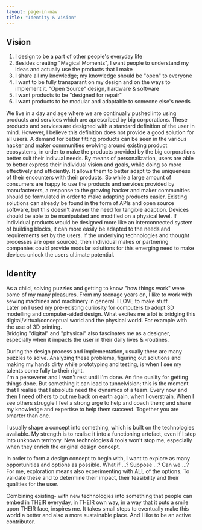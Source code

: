 ```yaml
---
layout: page-in-nav
title: "Identity & Vision"
---
```


## Vision

1. I design to be a part of other people's everyday life
1. Besides creating "Magical Moments", I want people to understand my ideas and actually use the products that I make
1. I share all my knowledge; my knowledge should be "open" to everyone
1. I want to be fully transparant on my design and on the ways to implement it. "Open Source" design, hardware & software
1. I want products to be "designed for repair"
1. I want products to be modular and adaptable to someone else's needs

We live in a day and age where we are continually pushed into using products and services which are aprescribed by big corporations. These products and services are designed with a standard definition of the user in mind. However, I believe this definition does not provide a good solution for all users. A demand for better fitting products can be seen in the various hacker and maker communities evolving around existing product ecosystems, in order to make the products provided by the big corporations better suit their indivual needs. 
By means of personalization, users are able to better express their individual vision and goals, while doing so more effectively and efficiently. It allows them to better adapt to the uniqueness of their encounters with their products.
So while a large amount of consumers are happy to use the products and services provided by manufacterers, a response to the growing hacker and maker communities should be formulated in order to make adapting products easier. Existing solutions can already be found in the form of APIs and open source software, but this doesn't awnser the need for tangible adaption.
Devices should be able to be manipulated and modified on a physical level. If individual products would be designed more like an interconnected system of building blocks, it can more easily be adapted to the needs and requirements set by the users. If the underlying technologies and thought processes are open sourced, then individual makes or partnering companies could provide modular solutions for this emerging need to make devices unlock the users ultimate potential.

## Identity

As a child, solving puzzles and getting to know "how things work" were some of my many pleasures. 
From my teenage years on, I like to work with sewing machines and machinery in general. I LOVE to make stuff.  
Later on I used my pre-existing curiosity for computers to adopt 3D modelling and computer-aided design. What excites me a lot is bridging this digital/virtual/conceptual world and the physical world. For example with the use of 3D printing.  
Bridging "digital" and "physical" also fascinates me as a designer, especially when it impacts the user in their daily lives & -routines.

During the design process and implementation, usually there are many puzzles to solve. Analyzing these problems, figuring out solutions and making my hands dirty while prototyping and testing, is when I see my talents come fully to their right.  
I'm a perseverer and I won't rest until I'm done. An fine quality for getting things done. But something it can lead to tunnelvision; this is the moment that I realise that I absolute need the dynamics of a team. Every now and then I need others to put me back on earth again, when I overstrain. 
When I see others struggle I feel a strong urge to help and coach them; and share my knowledge and expertise to help them succeed. Together you are smarter than one. 

I usually shape a concept into something, which is built on the technologies available. My strength is to realise it into a functioning artefact, even if I step into unknown territory. New technologies & tools won't stop me, especially when they enrich the original design concept.  

In order to form a design concept to begin with, I want to explore as many opportunities and options as possible. What if ...? Suppose ...? Can we ...?
For me, exploration means also experimenting with ALL of the options. To validate these and to determine their impact, their feasibility and their qualities for the user. 

Combining existing- with new technologies into something that people can embed in THEIR everyday, in THEIR own way, in a way that it puts a smile upon THEIR face, inspires me.
It takes small steps to eventually make this world a better and also a more sustainable place. And I like to be an active contributor. 

